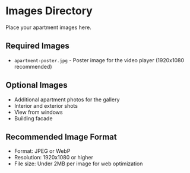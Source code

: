 # Images Directory

Place your apartment images here.

## Required Images
- `apartment-poster.jpg` - Poster image for the video player (1920x1080 recommended)

## Optional Images
- Additional apartment photos for the gallery
- Interior and exterior shots
- View from windows
- Building facade

## Recommended Image Format
- Format: JPEG or WebP
- Resolution: 1920x1080 or higher
- File size: Under 2MB per image for web optimization